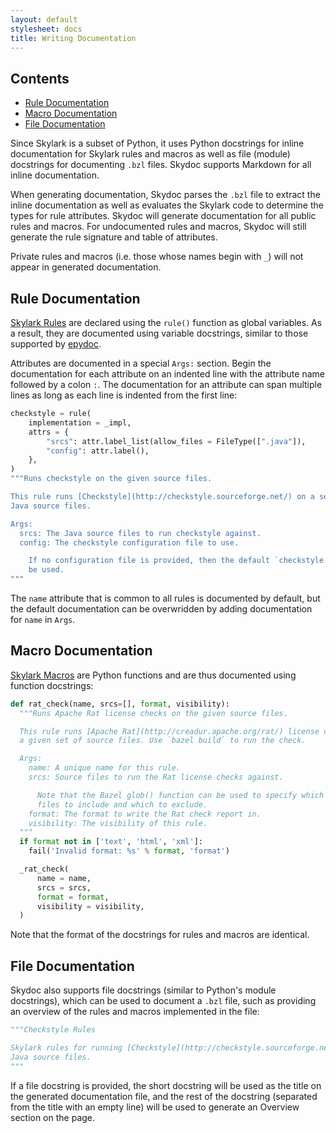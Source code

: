 ```yaml
---
layout: default
stylesheet: docs
title: Writing Documentation
---
```


<nav class="toc">
  <h2>Contents</h2>
  <ul>
    <li><a href="#rule-documentation">Rule Documentation</a></li>
    <li><a href="#macro-documentation">Macro Documentation</a></li>
    <li><a href="#file-documentation">File Documentation</a></li>
  </ul>
</nav>

Since Skylark is a subset of Python, it uses Python docstrings for inline
documentation for Skylark rules and macros as well as file (module) docstrings
for documenting `.bzl` files.  Skydoc supports Markdown for all inline
documentation.

When generating documentation, Skydoc parses the `.bzl` file to extract the
inline documentation as well as evaluates the Skylark code to determine the
types for rule attributes. Skydoc will generate documentation for all public
rules and macros. For undocumented rules and macros, Skydoc will still generate
the rule signature and table of attributes.

Private rules and macros (i.e. those whose names begin with `_`) will not
appear in generated documentation.

<a name="rule-documentation"></a>
## Rule Documentation

[Skylark Rules](https://bazel.build/docs/skylark/rules.html) are declared using
the `rule()` function as global variables. As a result, they are documented
using variable docstrings, similar to those supported by
[epydoc](http://epydoc.sourceforge.net/manual-docstring.html).

Attributes are documented in a special `Args:` section. Begin the documentation
for each attribute on an indented line with the attribute name followed by a
colon `:`. The documentation for an attribute can span multiple lines as long as
each line is indented from the first line:

```python
checkstyle = rule(
    implementation = _impl,
    attrs = {
        "srcs": attr.label_list(allow_files = FileType([".java"]),
        "config": attr.label(),
    },
)
"""Runs checkstyle on the given source files.

This rule runs [Checkstyle](http://checkstyle.sourceforge.net/) on a set of
Java source files.

Args:
  srcs: The Java source files to run checkstyle against.
  config: The checkstyle configuration file to use.

    If no configuration file is provided, then the default `checkstyle.xml` will
    be used.
"""
```

The `name` attribute that is common to all rules is documented by default, but
the default documentation can be overwridden by adding documentation for `name`
in `Args`.

<a name="macro-documentation"></a>
## Macro Documentation

[Skylark Macros](https://bazel.build/docs/skylark/macros.html) are Python
functions and are thus documented using function docstrings:

```python
def rat_check(name, srcs=[], format, visibility):
  """Runs Apache Rat license checks on the given source files.

  This rule runs [Apache Rat](http://creadur.apache.org/rat/) license checks on
  a given set of source files. Use `bazel build` to run the check.

  Args:
    name: A unique name for this rule.
    srcs: Source files to run the Rat license checks against.

      Note that the Bazel glob() function can be used to specify which source
      files to include and which to exclude.
    format: The format to write the Rat check report in.
    visibility: The visibility of this rule.
  """
  if format not in ['text', 'html', 'xml']:
    fail('Invalid format: %s' % format, 'format')

  _rat_check(
      name = name,
      srcs = srcs,
      format = format,
      visibility = visibility,
  )
```

Note that the format of the docstrings for rules and macros are identical.

<a name="file-documentation"></a>
## File Documentation

Skydoc also supports file docstrings (similar to Python's module docstrings),
which can be used to document a `.bzl` file, such as providing an overview of
the rules and macros implemented in the file:

```python
"""Checkstyle Rules

Skylark rules for running [Checkstyle](http://checkstyle.sourceforge.net/) on
Java source files.
"""
```

If a file docstring is provided, the short docstring will be used as the title
on the generated documentation file, and the rest of the docstring (separated
from the title with an empty line) will be used to generate an Overview section
on the page.
